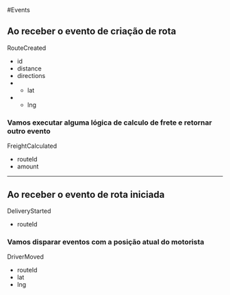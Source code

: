 #Events

## Ao receber o evento de criação de rota 
RouteCreated
  - id
  - distance
  - directions
  - - lat
  - - lng

### Vamos executar alguma lógica de calculo de frete e retornar outro evento
FreightCalculated
 - routeId
 - amount

 ----

 ## Ao receber o evento de rota iniciada
 DeliveryStarted
  - routeId
 
 ### Vamos disparar eventos com a posição atual do motorista
 DriverMoved
  - routeId
  - lat
  - lng